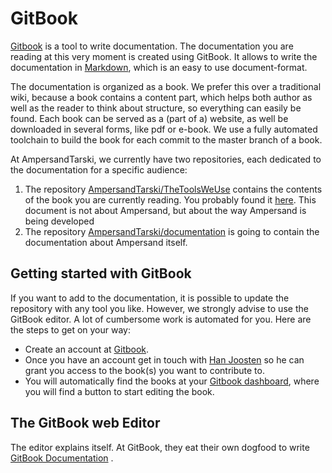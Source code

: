 # GitBook

[Gitbook](www.gitbook.com) is a tool to write documentation. The documentation you are reading at this very moment is created using GitBook. It allows to write the documentation in [Markdown](https://www.gitbook.com/book/gitbookio/markdown/details), which is an easy to use document-format.

The documentation is organized as a book. We prefer this over a traditional wiki, because a book contains a content part, which helps both author as well as the reader to think about structure, so everything can easily be found. Each book can be served as a (part of a) website, as well be downloaded in several forms, like pdf or e-book. We use a fully automated toolchain to build the book for each commit to the master branch of a book. 

At AmpersandTarski, we currently have two repositories, each dedicated to the documentation for a specific audience:

1. The repository [AmpersandTarski/TheToolsWeUse](https://github.com/AmpersandTarski/TheToolsWeUse) contains the contents of the book you are currently reading. You probably found it [here](https://www.gitbook.com/book/ampersandtarski/the-tools-we-use-for-ampersand/details). This document is not about Ampersand, but about the way Ampersand is being developed
2. The repository [AmpersandTarski/documentation](https://github.com/AmpersandTarski/documentation) is going to contain the documentation about Ampersand itself. 

## Getting started with GitBook
If you want to add to the documentation, it is possible to update the repository with any tool you like. However, we strongly advise to use the GitBook editor. A lot of cumbersome work is automated for you. Here are the steps to get on your way:
* Create an account at [Gitbook](www.gitbook.com). 
* Once you have an account get in touch with [Han Joosten](mailto://han.joosten.han@gmail.com) so he can grant you access to the book(s) you want to contribute to. 
* You will automatically find the books at your [Gitbook dashboard](https://www.gitbook.com/@ampersandtarski/dashboard), where you will find a button to start editing the book.

## The GitBook web Editor
The editor explains itself. At GitBook, they eat their own dogfood to write [GitBook Documentation](http://help.gitbook.com/) .





